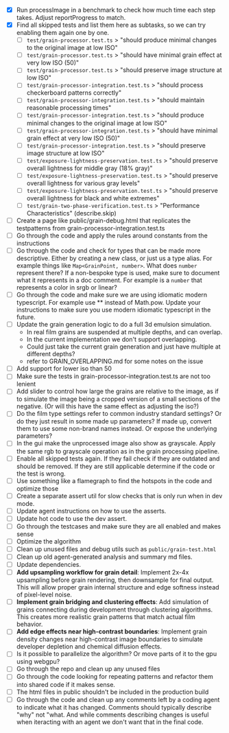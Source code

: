 - [x] Run processImage in a benchmark to check how much time each step takes. Adjust reportProgress to match.
- [x] Find all skipped tests and list them here as subtasks, so we can try enabling them again one by one.
  - [ ] `test/grain-processor.test.ts` > "should produce minimal changes to the original image at low ISO"
  - [ ] `test/grain-processor.test.ts` > "should have minimal grain effect at very low ISO (50)"  
  - [ ] `test/grain-processor.test.ts` > "should preserve image structure at low ISO"
  - [ ] `test/grain-processor-integration.test.ts` > "should process checkerboard patterns correctly"
  - [ ] `test/grain-processor-integration.test.ts` > "should maintain reasonable processing times"
  - [ ] `test/grain-processor-integration.test.ts` > "should produce minimal changes to the original image at low ISO"
  - [ ] `test/grain-processor-integration.test.ts` > "should have minimal grain effect at very low ISO (50)"
  - [ ] `test/grain-processor-integration.test.ts` > "should preserve image structure at low ISO" 
  - [ ] `test/exposure-lightness-preservation.test.ts` > "should preserve overall lightness for middle gray (18% gray)"
  - [ ] `test/exposure-lightness-preservation.test.ts` > "should preserve overall lightness for various gray levels"
  - [ ] `test/exposure-lightness-preservation.test.ts` > "should preserve overall lightness for black and white extremes"
  - [ ] `test/grain-two-phase-verification.test.ts` > "Performance Characteristics" (describe.skip)
- [ ] Create a page like public/grain-debug.html that replicates the testpatterns from grain-processor-integration.test.ts
- [ ] Go through the code and apply the rules around constants from the instructions
- [ ] Go through the code and check for types that can be made more descriptive. Either by creating a new class, or just us a type alias. For example things like `Map<GrainPoint, number>`. What does `number` represent there? If a non-bespoke type is used, make sure to document what it represents in a doc comment. For example is a `number` that represents a color in srgb or linear?
- [ ] Go through the code and make sure we are using idiomatic modern typescript. For example use ** instead of Math.pow. Update your instructions to make sure you use modern idiomatic typescript in the future.
- [ ] Update the grain generation logic to do a full 3d emulsion simulation.
  * In real film grains are suspended at multiple depths, and can overlap.
  * In the current implementation we don't support overlapping.
  * Could just take the current grain generation and just have multiple at different depths?
  * refer to GRAIN_OVERLAPPING.md for some notes on the issue
- [ ] Add support for lower iso than 50
- [ ] Make sure the tests in grain-processor-integration.test.ts are not too lenient
- [ ] Add slider to control how large the grains are relative to the image, as if to simulate the image being a cropped version of a small sections of the negative. (Or will this have the same effect as adjusting the iso?)
- [ ] Do the film type settings refer to common industry standard settings? Or do they just result in some made up parameters? If made up, convert them to use some non-brand names instead. Or expose the underlying parameters?
- [ ] In the gui make the unprocessed image also show as grayscale. Apply the same rgb to grayscale operation as in the grain processing pipeline.
- [ ] Enable all skipped tests again. If they fail check if they are outdated and should be removed. If they are still applicable determine if the code or the test is wrong.
- [ ] Use something like a flamegraph to find the hotspots in the code and optimize those
- [ ] Create a separate assert util for slow checks that is only run when in dev mode.
- [ ] Update agent instructions on how to use the asserts.
- [ ] Update hot code to use the dev assert.
- [ ] Go through the testcases and make sure they are all enabled and makes sense
- [ ] Optimize the algorithm
- [ ] Clean up unused files and debug utils such as `public/grain-test.html`
- [ ] Clean up old agent-generated analysis and summary md files.
- [ ] Update dependencies.
- [ ] **Add upsampling workflow for grain detail**: Implement 2x-4x upsampling before grain rendering, then downsample for final output. This will allow proper grain internal structure and edge softness instead of pixel-level noise.
- [ ] **Implement grain bridging and clustering effects**: Add simulation of grains connecting during development through clustering algorithms. This creates more realistic grain patterns that match actual film behavior.
- [ ] **Add edge effects near high-contrast boundaries**: Implement grain density changes near high-contrast image boundaries to simulate developer depletion and chemical diffusion effects.
- [ ] Is it possible to parallelize the algorithm? Or move parts of it to the gpu using webgpu?
- [ ] Go through the repo and clean up any unused files
- [ ] Go through the code looking for repeating patterns and refactor them into shared code if it makes sense.
- [ ] The html files in public shouldn't be included in the production build
- [ ] Go through the code and clean up any comments left by a coding agent to indicate what it has changed. Comments should typically describe "why" not "what. And while comments describing changes is useful when iteracting with an agent we don't want that in the final code.
